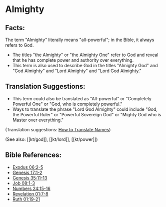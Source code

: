 # Almighty #

## Facts: ##

The term "Almighty" literally means "all-powerful"; in the Bible, it always refers to God.

* The titles "the Almighty" or "the Almighty One" refer to God and reveal that he has complete power and authority over everything.
* This term is also used to describe God in the titles "Almighty God" and "God Almighty" and "Lord Almighty" and "Lord God Almighty."

## Translation Suggestions: ##

* This term could also be translated as "All-powerful" or "Completely Powerful One" or "God, who is completely powerful."
* Ways to translate the phrase "Lord God Almighty" could include "God, the Powerful Ruler" or "Powerful Sovereign God" or "Mighty God who is Master over everything."

(Translation suggestions: [How to Translate Names](en/ta-vol1/translate/man/translate-names))

(See also: [[kt/god]], [[kt/lord]], [[kt/power]])

## Bible References: ##

* [Exodus 06:2-5](en/tn/exo/help/06/02)
* [Genesis 17:1-2](en/tn/gen/help/17/01)
* [Genesis 35:11-13](en/tn/gen/help/35/11)
* [Job 08:1-3](en/tn/job/help/08/01)
* [Numbers 24:15-16](en/tn/num/help/24/15)
* [Revelation 01:7-8](en/tn/rev/help/01/07)
* [Ruth 01:19-21](en/tn/rut/help/01/19)